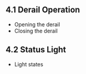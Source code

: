 ## 4.1 Derail Operation
* Opening the derail
* Closing the derail

## 4.2 Status Light
* Light states

